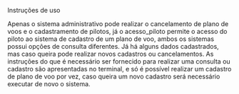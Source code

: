 Instruções de uso


Apenas o sistema administrativo pode realizar o cancelamento de plano de voos e o cadastramento de pilotos, já o acesso_piloto permite o acesso do piloto ao sistema de cadastro de um plano de voo, ambos os sistemas possui opções de consulta diferentes. Já há alguns dados cadastrados, mas caso queira pode realizar novos cadastros ou cancelamentos. As instruções do que é necessário ser fornecido para realizar uma consulta ou cadastro são apresentadas no terminal, e só é possível realizar um cadastro de plano de voo por vez, caso queira um novo cadastro será necessário executar de novo o sistema.
